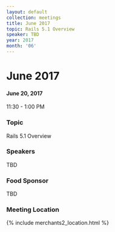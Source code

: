 ```yaml
---
layout: default
collection: meetings
title: June 2017
topic: Rails 5.1 Overview
speaker: TBD
year: 2017
month: '06'
---
```


# June 2017

#### June 20, 2017
11:30 - 1:00 PM

### Topic

Rails 5.1 Overview

### Speakers

TBD

### Food Sponsor
TBD

### Meeting Location
{% include merchants2_location.html %}
